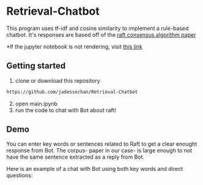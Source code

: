 # Retrieval-Chatbot

This program uses tf-idf and cosine similarity to implement a rule-based chatbot. It's responses are based off of the [raft consensus algorithm paper](https://raft.github.io/raft.pdf)

*If the jupyter notebook is not rendering, visit [this link](https://nbviewer.jupyter.org/github/jadessechan/Retrieval-Chatbot/blob/master/main.ipynb)

## Getting started
1. clone or download this repository
```sh
https://github.com/jadessechan/Retrieval-Chatbot
```
2. open main.ipynb
3. run the code to chat with Bot about raft!

## Demo
You can enter key words or sentences related to Raft to get a clear enought response from Bot. The corpus- paper in our case- is large enough to not have the same sentence extracted as a reply from Bot.

Here is an example of a chat with Bot using both key words and direct questions:
